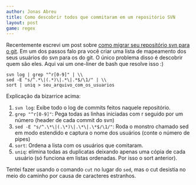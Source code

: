 ```yaml
---
author: Jonas Abreu
title: Como descobrir todos que commitaram em um repositório SVN
layout: post
game: regex
---
```

Recentemente escrevi um post sobre [como migrar seu repositório svn para o git][1]. Em um dos passos falo pra você criar uma lista de mapeamento dos seus usuários do svn para os do git. O único problema disso é descobrir quem são eles. Aqui vai um one-liner de bash que resolve isso :)

    
    svn log | grep "^r[0-9]" | \\
    sed -E "s/^.*\|(.*)\|.*\|.*$/\1/" | \\
    sort | uniq > seu_arquivo_com_os_usuarios
    

Explicação da bizarrice acima:

1.  `svn log`: Exibe todo o log de commits feitos naquele repositório. 
2.  `grep "^r[0-9]"`: Pega todas as linhas iniciadas com r seguido por um número (header de cada commit do svn) 
3.  `sed -E "s/^.\*\|(.\*)\|.\*\|.\*$/\1/"`: Roda o monstro chamado sed em modo estendido e captura o nome dos usuários (conte o número de pipes) 
4.  `sort`: Ordena a lista com os usuários que comitaram. 
5.  `uniq`: elimina todas as duplicatas deixando apenas uma cópia de cada usuário (só funciona em listas ordenadas. Por isso o sort anterior). 

Tentei fazer usando o comando `cut` no lugar do `sed`, mas o cut desistia no meio do caminho por causa de caracteres estranhos. 


 [1]: http://vidageek.net/2009/06/08/como-migrar-de-svn-para-git/

